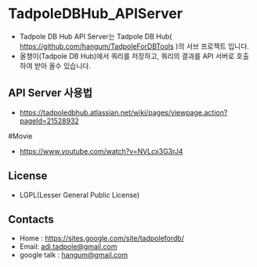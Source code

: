 # TadpoleDBHub_APIServer
- Tadpole DB Hub API Server는 Tadpole DB Hub( https://github.com/hangum/TadpoleForDBTools )의 서브 프로젝트 입니다. 
- 올챙이(Tadpole DB Hub)에서 쿼리를 저장하고, 쿼리의 결과를 API 서버로 호출하여 받아 올수 있습니다. 

API Server 사용법
-
*  https://tadpoledbhub.atlassian.net/wiki/pages/viewpage.action?pageId=21528932

#Movie
*  https://www.youtube.com/watch?v=NVLcx3G3rJ4

License
-
* LGPL(Lesser General Public License)

Contacts
-
* Home : https://sites.google.com/site/tadpolefordb/
* Email: adi.tadpole@gmail.com
* google talk : hangum@gmail.com
